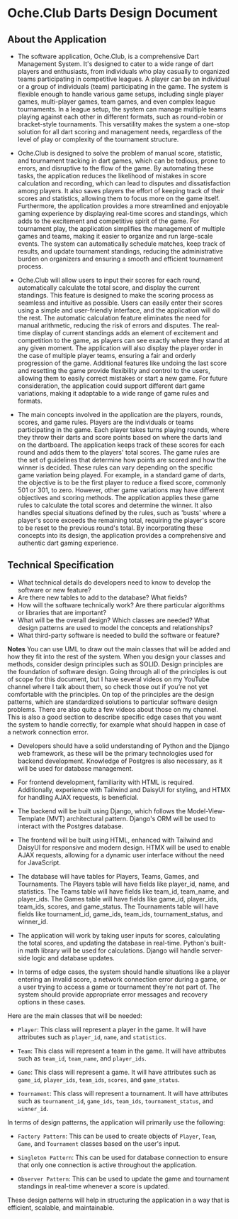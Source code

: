 # Oche.Club Darts Design Document

## About the Application

- The software application, Oche.Club, is a comprehensive Dart Management System. It's designed to cater to a wide range of dart players and enthusiasts, from individuals who play casually to organized teams participating in competitive leagues. A player can be an individual or a group of individuals (team) participating in the game. The system is flexible enough to handle various game setups, including single player games, multi-player games, team games, and even complex league tournaments. In a league setup, the system can manage multiple teams playing against each other in different formats, such as round-robin or bracket-style tournaments. This versatility makes the system a one-stop solution for all dart scoring and management needs, regardless of the level of play or complexity of the tournament structure.

- Oche.Club is designed to solve the problem of manual score, statistic, and tournament tracking in dart games, which can be tedious, prone to errors, and disruptive to the flow of the game. By automating these tasks, the application reduces the likelihood of mistakes in score calculation and recording, which can lead to disputes and dissatisfaction among players. It also saves players the effort of keeping track of their scores and statistics, allowing them to focus more on the game itself. Furthermore, the application provides a more streamlined and enjoyable gaming experience by displaying real-time scores and standings, which adds to the excitement and competitive spirit of the game. For tournament play, the application simplifies the management of multiple games and teams, making it easier to organize and run large-scale events. The system can automatically schedule matches, keep track of results, and update tournament standings, reducing the administrative burden on organizers and ensuring a smooth and efficient tournament process.

- Oche.Club will allow users to input their scores for each round, automatically calculate the total score, and display the current standings. This feature is designed to make the scoring process as seamless and intuitive as possible. Users can easily enter their scores using a simple and user-friendly interface, and the application will do the rest. The automatic calculation feature eliminates the need for manual arithmetic, reducing the risk of errors and disputes. The real-time display of current standings adds an element of excitement and competition to the game, as players can see exactly where they stand at any given moment. The application will also display the player order in the case of multiple player teams, ensuring a fair and orderly progression of the game. Additional features like undoing the last score and resetting the game provide flexibility and control to the users, allowing them to easily correct mistakes or start a new game. For future consideration, the application could support different dart game variations, making it adaptable to a wide range of game rules and formats.

- The main concepts involved in the application are the players, rounds, scores, and game rules. Players are the individuals or teams participating in the game. Each player takes turns playing rounds, where they throw their darts and score points based on where the darts land on the dartboard. The application keeps track of these scores for each round and adds them to the players' total scores. The game rules are the set of guidelines that determine how points are scored and how the winner is decided. These rules can vary depending on the specific game variation being played. For example, in a standard game of darts, the objective is to be the first player to reduce a fixed score, commonly 501 or 301, to zero. However, other game variations may have different objectives and scoring methods. The application applies these game rules to calculate the total scores and determine the winner. It also handles special situations defined by the rules, such as 'busts' where a player's score exceeds the remaining total, requiring the player's score to be reset to the previous round's total. By incorporating these concepts into its design, the application provides a comprehensive and authentic dart gaming experience.

## Technical Specification

- What technical details do developers need to know to develop the software or new feature?
- Are there new tables to add to the database? What fields?
- How will the software technically work? Are there particular algorithms or libraries that are important?
- What will be the overall design? Which classes are needed? What design patterns are used to model the concepts and relationships?
- What third-party software is needed to build the software or feature?

**Notes**
You can use UML to draw out the main classes that will be added and how they fit into the rest of the system. When you design your classes and methods, consider design principles such as SOLID. Design principles are the foundation of software design. Going through all of the principles is out of scope for this document, but I have several videos on my YouTube channel where I talk about them, so check those out if you’re not yet comfortable with the principles. On top of the principles are the design patterns, which are standardized solutions to particular software design problems. There are also quite a few videos about those on my channel. This is also a good section to describe specific edge cases that you want the system to handle correctly, for example what should happen in case of a network connection error.

- Developers should have a solid understanding of Python and the Django web framework, as these will be the primary technologies used for backend development. Knowledge of Postgres is also necessary, as it will be used for database management.

- For frontend development, familiarity with HTML is required. Additionally, experience with Tailwind and DaisyUI for styling, and HTMX for handling AJAX requests, is beneficial.

- The backend will be built using Django, which follows the Model-View-Template (MVT) architectural pattern. Django's ORM will be used to interact with the Postgres database.

- The frontend will be built using HTML, enhanced with Tailwind and DaisyUI for responsive and modern design. HTMX will be used to enable AJAX requests, allowing for a dynamic user interface without the need for JavaScript.

- The database will have tables for Players, Teams, Games, and Tournaments. The Players table will have fields like player_id, name, and statistics. The Teams table will have fields like team_id, team_name, and player_ids. The Games table will have fields like game_id, player_ids, team_ids, scores, and game_status. The Tournaments table will have fields like tournament_id, game_ids, team_ids, tournament_status, and winner_id.

- The application will work by taking user inputs for scores, calculating the total scores, and updating the database in real-time. Python's built-in math library will be used for calculations. Django will handle server-side logic and database updates.

- In terms of edge cases, the system should handle situations like a player entering an invalid score, a network connection error during a game, or a user trying to access a game or tournament they're not part of. The system should provide appropriate error messages and recovery options in these cases.

Here are the main classes that will be needed:

- `Player`: This class will represent a player in the game. It will have attributes such as `player_id`, `name`, and `statistics`.

- `Team`: This class will represent a team in the game. It will have attributes such as `team_id`, `team_name`, and `player_ids`.

- `Game`: This class will represent a game. It will have attributes such as `game_id`, `player_ids`, `team_ids`, `scores`, and `game_status`.

- `Tournament`: This class will represent a tournament. It will have attributes such as `tournament_id`, `game_ids`, `team_ids`, `tournament_status`, and `winner_id`.

In terms of design patterns, the application will primarily use the following:

- `Factory Pattern`: This can be used to create objects of `Player`, `Team`, `Game`, and `Tournament` classes based on the user's input.

- `Singleton Pattern`: This can be used for database connection to ensure that only one connection is active throughout the application.

- `Observer Pattern`: This can be used to update the game and tournament standings in real-time whenever a score is updated.

These design patterns will help in structuring the application in a way that is efficient, scalable, and maintainable.
